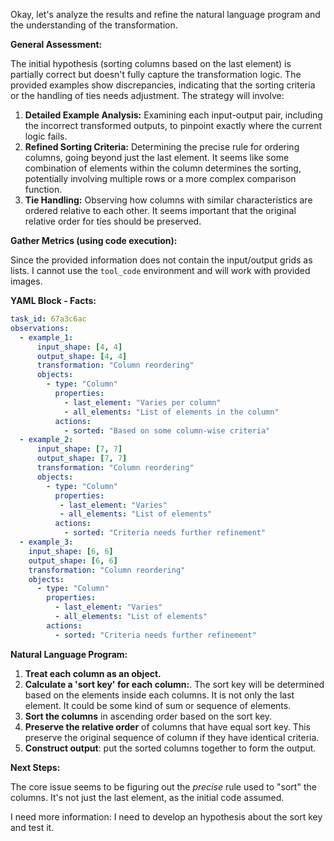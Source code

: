 Okay, let's analyze the results and refine the natural language program and the understanding of the transformation.

**General Assessment:**

The initial hypothesis (sorting columns based on the last element) is partially correct but doesn't fully capture the transformation logic. The provided examples show discrepancies, indicating that the sorting criteria or the handling of ties needs adjustment. The strategy will involve:

1.  **Detailed Example Analysis:** Examining each input-output pair, including the incorrect transformed outputs, to pinpoint exactly where the current logic fails.
2.  **Refined Sorting Criteria:** Determining the precise rule for ordering columns, going beyond just the last element. It seems like some combination of elements within the column determines the sorting, potentially involving multiple rows or a more complex comparison function.
3.  **Tie Handling:** Observing how columns with similar characteristics are ordered relative to each other. It seems important that the original relative order for ties should be preserved.

**Gather Metrics (using code execution):**

Since the provided information does not contain the input/output grids as lists. I cannot use the `tool_code` environment and will work with provided images.

**YAML Block - Facts:**


```yaml
task_id: 67a3c6ac
observations:
  - example_1:
      input_shape: [4, 4]
      output_shape: [4, 4]
      transformation: "Column reordering"
      objects:
        - type: "Column"
          properties:
            - last_element: "Varies per column"
            - all_elements: "List of elements in the column"
          actions:
            - sorted: "Based on some column-wise criteria"
  - example_2:
      input_shape: [7, 7]
      output_shape: [7, 7]
      transformation: "Column reordering"
      objects:
        - type: "Column"
          properties:
           - last_element: "Varies"
           - all_elements: "List of elements"
          actions:
            - sorted: "Criteria needs further refinement"
  - example_3:
    input_shape: [6, 6]
    output_shape: [6, 6]
    transformation: "Column reordering"
    objects:
      - type: "Column"
        properties:
          - last_element: "Varies"
          - all_elements: "List of elements"
        actions:
          - sorted: "Criteria needs further refinement"
```


**Natural Language Program:**

1.  **Treat each column as an object.**
2.  **Calculate a 'sort key' for each column:**. The sort key will be determined based on the elements inside each columns. It is not only the last element. It could be some kind of sum or sequence of elements.
3. **Sort the columns** in ascending order based on the sort key.
4.  **Preserve the relative order** of columns that have equal sort key. This preserve the original sequence of column if they have identical criteria.
5. **Construct output**: put the sorted columns together to form the output.

**Next Steps:**

The core issue seems to be figuring out the *precise* rule used to "sort" the columns. It's not just the last element, as the initial code assumed.

I need more information: I need to develop an hypothesis about the sort key and test it.
